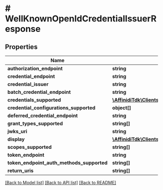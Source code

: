 # # WellKnownOpenIdCredentialIssuerResponse

## Properties

Name | Type | Description | Notes
------------ | ------------- | ------------- | -------------
**authorization_endpoint** | **string** |  | [optional]
**credential_endpoint** | **string** |  | [optional]
**credential_issuer** | **string** |  | [optional]
**batch_credential_endpoint** | **string** |  | [optional]
**credentials_supported** | [**\AffinidiTdk\Clients\CredentialIssuanceClient\Model\WellKnownOpenIdCredentialIssuerResponseCredentialsSupportedInner[]**](WellKnownOpenIdCredentialIssuerResponseCredentialsSupportedInner.md) |  | [optional]
**credential_configurations_supported** | **object[]** |  | [optional]
**deferred_credential_endpoint** | **string** |  | [optional]
**grant_types_supported** | **string[]** |  | [optional]
**jwks_uri** | **string** |  | [optional]
**display** | [**\AffinidiTdk\Clients\CredentialIssuanceClient\Model\WellKnownOpenIdCredentialIssuerResponseDisplay**](WellKnownOpenIdCredentialIssuerResponseDisplay.md) |  | [optional]
**scopes_supported** | **string[]** |  | [optional]
**token_endpoint** | **string** |  | [optional]
**token_endpoint_auth_methods_supported** | **string[]** |  | [optional]
**return_uris** | **string[]** |  | [optional]

[[Back to Model list]](../../README.md#models) [[Back to API list]](../../README.md#endpoints) [[Back to README]](../../README.md)
